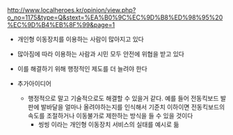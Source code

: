 http://www.localheroes.kr/opinion/view.php?o_no=1175&type=Q&stext=%EA%B0%9C%EC%9D%B8%ED%98%95%20%EC%9D%B4%EB%8F%99&page=1

- 개인형 이동장치를 이용하는 사람이 많아지고 있다
- 많아짐에 따라 이용하는 사람과 시민 모두 안전에 위협을 받고 있다
- 이를 해결하기 위해 행정적인 제도를 더 늘려야 한다

- 추가아이디어
	- 행정적으로 말고 기술적으로도 해결할 수 있을거 같다. 예를 들어 전동킥보드 발판에 발바달을 얼마나 올려야하는지를 인식해서 기준치 이하이면 전동킥보드의 속도를 조절하거나 이동불가로 제한하는 방식을 들 수 있을 것이다
		- 씽씽 이라는 개인형 이동장치 서비스의 실태를 예시로 듦